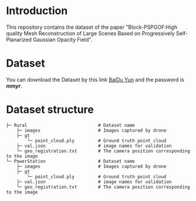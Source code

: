 # Introduction
This repository contains the dataset of the paper "Block-PSPGOF:High quality Mesh Reconstruction of Large Scenes Based on Progressively Self-Planarized Gaussian Opacity Field".

# Dataset
You can download the Dataset by this link [BaiDu Yun](https://pan.baidu.com/s/1TtI2ktSqrqIVHE0cfeZbLw) and the password is **_mmyr_**.

# Dataset structure
    ├─ Rural                           # Dataset name  
        ├─ images                      # Images captured by drone  
        ├─ gt
            └─ point_cloud.ply         # Ground truth point cloud
        ├─ val.json                    # image names for validation  
        └─ geo_registration.txt        # The camera position corresponding to the image  
    └─ PowerStation                    # Dataset name  
        ├─ images                      # Images captured by drone  
        ├─ gt
            └─ point_cloud.ply         # Ground truth point cloud
        ├─ val.json                    # image names for validation  
        └─ geo_registration.txt        # The camera position corresponding to the image  
